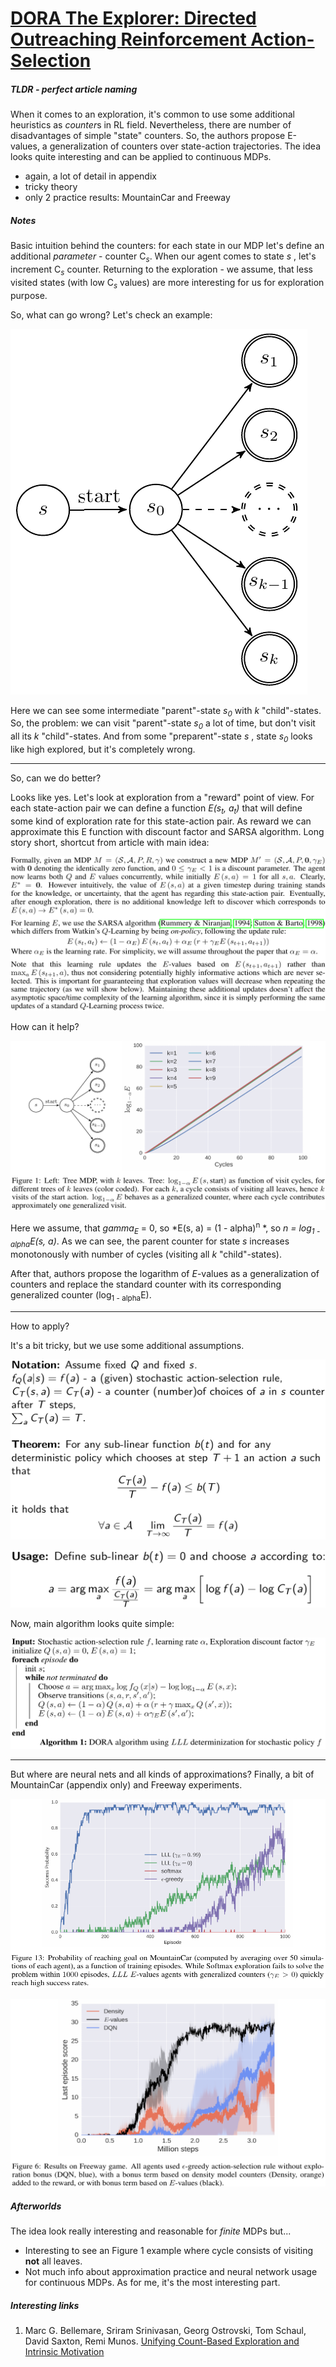 # [DORA The Explorer: Directed Outreaching Reinforcement Action-Selection](https://arxiv.org/abs/1804.04012)

##### TLDR - perfect article naming

When it comes to an exploration, it's common to use some additional heuristics as *counter*s in RL field. Nevertheless, there are number of disadvantages of simple "state" counters. So, the authors propose E-values, a generalization of counters over state-action trajectories. The idea looks quite interesting and can be applied to continuous MDPs.

- again, a lot of detail in appendix
- tricky theory
- only 2 practice results: MountainCar and Freeway

##### Notes

Basic intuition behind the counters: for each state in our MDP let's define an additional *parameter* - counter C<sub>*s*</sub>. When our agent comes to state *s* , let's increment  C<sub>*s*</sub> counter. Returning to the exploration - we assume, that less visited states (with low C<sub>*s*</sub> values) are more interesting for us for exploration purpose.

So, what can go wrong? Let's check an example:

![alt text](./1804_dora/example.png)

Here we can see some intermediate "parent"-state *s<sub>0</sub>* with *k* "child"-states. So, the problem: we can visit "parent"-state *s<sub>0</sub>* a lot of time, but don't visit all its *k* "child"-states. And from some  "preparent"-state *s* , state *s<sub>0</sub>* looks like high explored, but it's completely wrong.

---

So, can we do better? 

Looks like yes. Let's look at exploration from a "reward" point of view. For each state-action pair we can define a function *E(s<sub>t</sub>, a<sub>t</sub>)* that will define some kind of exploration rate for this state-action pair. As reward we can approximate this E function with discount factor and SARSA algorithm. Long story short, shortcut from article with main idea:

![alt text](./1804_dora/e_values.png)

How can it help?

![alt text](./1804_dora/f1.png)

Here we assume, that *gamma<sub>E</sub>* = 0,  so *E(s, a) = (1 - alpha)<sup>n</sup> *, so *n = log<sub>1 - alpha</sub>E(s, a)*. As we can see, the parent counter for state *s* increases monotonously with number of cycles (visiting all *k* "child"-states).

After that, authors propose the logarithm of *E*-values as a generalization of counters and replace the standard counter with its corresponding generalized counter (log<sub>1 - alpha</sub>E).

---

How to apply?

It's a bit tricky, but we use some additional assumptions.

![alt text](./1804_dora/t1.png)

![alt text](./1804_dora/t2.png)

Now, main algorithm looks quite simple:

![alt text](./1804_dora/a1.png)

---

But where are neural nets and all kinds of approximations? Finally, a bit of MountainCar (appendix only) and Freeway experiments.

![alt text](./1804_dora/f13.png)

![alt text](./1804_dora/f6.png)

##### Afterworlds

The idea look really interesting and reasonable for *finite* MDPs but...

- Interesting to see an Figure 1 example where cycle consists of visiting **not** all leaves.
- Not much info about approximation practice and neural network usage for continuous MDPs. As for me, it's the most interesting part.

##### Interesting links

1. Marc G. Bellemare, Sriram Srinivasan, Georg Ostrovski, Tom Schaul, David Saxton, Remi Munos. [Unifying Count-Based Exploration and Intrinsic Motivation](https://arxiv.org/abs/1606.01868)